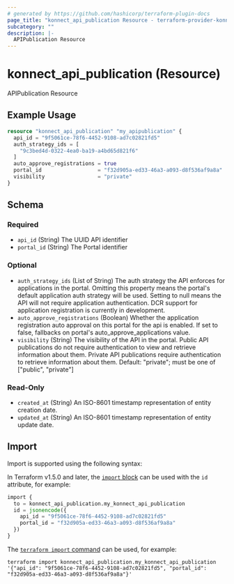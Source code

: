 ```yaml
---
# generated by https://github.com/hashicorp/terraform-plugin-docs
page_title: "konnect_api_publication Resource - terraform-provider-konnect"
subcategory: ""
description: |-
  APIPublication Resource
---
```


# konnect_api_publication (Resource)

APIPublication Resource

## Example Usage

```terraform
resource "konnect_api_publication" "my_apipublication" {
  api_id = "9f5061ce-78f6-4452-9108-ad7c02821fd5"
  auth_strategy_ids = [
    "9c3bed4d-0322-4ea0-ba19-a4bd65d821f6"
  ]
  auto_approve_registrations = true
  portal_id                  = "f32d905a-ed33-46a3-a093-d8f536af9a8a"
  visibility                 = "private"
}
```

<!-- schema generated by tfplugindocs -->
## Schema

### Required

- `api_id` (String) The UUID API identifier
- `portal_id` (String) The Portal identifier

### Optional

- `auth_strategy_ids` (List of String) The auth strategy the API enforces for applications in the portal.
Omitting this property means the portal's default application auth strategy will be used.
Setting to null means the API will not require application authentication.
DCR support for application registration is currently in development.
- `auto_approve_registrations` (Boolean) Whether the application registration auto approval on this portal for the api is enabled. If set to false, fallbacks on portal's auto_approve_applications value.
- `visibility` (String) The visibility of the API in the portal.
Public API publications do not require authentication to view and retrieve information about them.
Private API publications require authentication to retrieve information about them.
Default: "private"; must be one of ["public", "private"]

### Read-Only

- `created_at` (String) An ISO-8601 timestamp representation of entity creation date.
- `updated_at` (String) An ISO-8601 timestamp representation of entity update date.

## Import

Import is supported using the following syntax:

In Terraform v1.5.0 and later, the [`import` block](https://developer.hashicorp.com/terraform/language/import) can be used with the `id` attribute, for example:

```terraform
import {
  to = konnect_api_publication.my_konnect_api_publication
  id = jsonencode({
    api_id = "9f5061ce-78f6-4452-9108-ad7c02821fd5"
    portal_id = "f32d905a-ed33-46a3-a093-d8f536af9a8a"
  })
}
```

The [`terraform import` command](https://developer.hashicorp.com/terraform/cli/commands/import) can be used, for example:

```shell
terraform import konnect_api_publication.my_konnect_api_publication '{"api_id": "9f5061ce-78f6-4452-9108-ad7c02821fd5", "portal_id": "f32d905a-ed33-46a3-a093-d8f536af9a8a"}'
```
